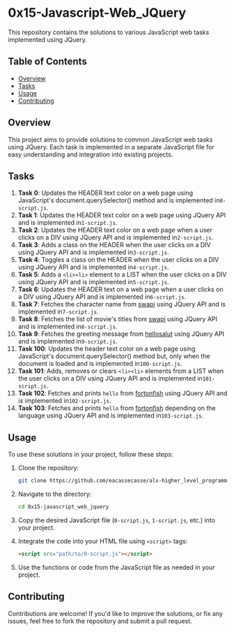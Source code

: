 # 0x15-Javascript-Web_JQuery

This repository contains the solutions to various JavaScript web tasks implemented using JQuery.

## Table of Contents

- [Overview](#overview)
- [Tasks](#tasks)
- [Usage](#usage)
- [Contributing](#contributing)

## Overview

This project aims to provide solutions to common JavaScript web tasks using JQuery. Each task is implemented in a separate JavaScript file for easy understanding and integration into existing projects.

## Tasks

1. **Task 0**: Updates the HEADER text color on a web page using JavaScript's document.querySelector() method and is implemented in`0-script.js`.
2. **Task 1**: Updates the HEADER text color on a web page using JQuery API and is implemented in`1-script.js`.
3. **Task 2**: Updates the HEADER text color on a web page when a user clicks on a DIV using JQuery API and is implemented in`2-script.js`.
4. **Task 3**: Adds a class on the HEADER when the user clicks on a DIV using JQuery API and is implemented in`3-script.js`.
5. **Task 4**: Toggles a class on the HEADER when the user clicks on a DIV using JQuery API and is implemented in`4-script.js`.
6. **Task 5**: Adds a `<li><li>` element to a LIST when the user clicks on a DIV using JQuery API and is implemented in`5-script.js`.
7. **Task 6**: Updates the HEADER text on a web page when a user clicks on a DIV using JQuery API and is implemented in`6-script.js`.
8. **Task 7**: Fetches the character name from [swapi](https://swapi-api.alx-tools.com/api/people/5/?format=json) using JQuery API and is implemented in`7-script.js`.
9. **Task 8**: Fetches the list of movie's titles from [swapi](https://swapi-api.alx-tools.com/api/films/?format=json) using JQuery API and is implemented in`8-script.js`.
10. **Task 9**: Fetches the greeting message from [hellosalut](https://hellosalut.stefanbohacek.dev/?lang=fr) using JQuery API and is implemented in`9-script.js`.
11. **Task 100**: Updates the header text color on a web page using JavaScript's document.querySelector() method but, only when the document is loaded and is implemented in`100-script.js`.
12. **Task 101**: Adds, removes or clears `<li><li>` elements from a LIST when the user clicks on a DIV using JQuery API and is implemented in`101-script.js`.
13. **Task 102**: Fetches and prints `hello` from [fortonfish](https://www.fourtonfish.com/hellosalut/hello/) using JQuery API and is implemented in`102-script.js`.
14. **Task 103**: Fetches and prints `hello` from [fortonfish](https://www.fourtonfish.com/hellosalut/hello/) depending on the language using JQuery API and is implemented in`103-script.js`.

## Usage

To use these solutions in your project, follow these steps:

1. Clone the repository:

   ```bash
   git clone https://github.com/eacassecasse/alx-higher_level_programming.git
   ```

2. Navigate to the directory:

   ```bash
   cd 0x15-javascript_web_jquery
   ```

3. Copy the desired JavaScript file (`0-script.js`, `1-script.js`, etc.) into your project.

4. Integrate the code into your HTML file using `<script>` tags:

   ```html
   <script src="path/to/0-script.js"></script>
   ```

5. Use the functions or code from the JavaScript file as needed in your project.

## Contributing

Contributions are welcome! If you'd like to improve the solutions, or fix any issues, feel free to fork the repository and submit a pull request.
